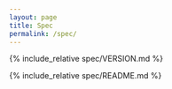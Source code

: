 ```yaml
---
layout: page
title: Spec
permalink: /spec/
---
```


{% include_relative spec/VERSION.md %}

{% include_relative spec/README.md %}
